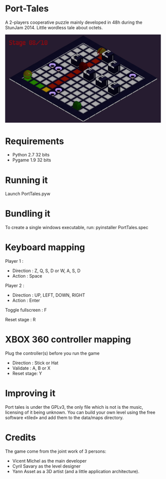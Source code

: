 Port-Tales
==========

A 2-players cooperative puzzle mainly developed in 48h during the StunJam 2014. 
Little wordless tale about octets.

![Alt text](/data/screenshot.png?raw=true "ScreenShot")

# Requirements

 - Python 2.7 32 bits
 - Pygame 1.9 32 bits
 
# Running it

Launch PortTales.pyw

# Bundling it

To create a single windows executable, run: pyinstaller PortTales.spec

# Keyboard mapping 

Player 1 : 	

- Direction : Z, Q, S, D or W, A, S, D
- Action :	Space

Player 2 : 	

- Direction : UP, LEFT, DOWN, RIGHT
- Action : 	Enter

Toggle fullscreen : F

Reset stage : 		R

# XBOX 360 controller mapping 

Plug the controller(s) before you run the game

- Direction : Stick or Hat
- Validate : 	A, B or X
- Reset stage: 	Y

# Improving it

Port tales is under the GPLv3, the only file which is not is the music, licensing of it being unknown.
You can build your own level using the free software «tiled» and add them to the data/maps directory.

# Credits

The game come from the joint work of 3 persons:

- Vicent Michel as the main developer
- Cyril Savary as the level designer
- Yann Asset as a 3D artist (and a little application architecture).
